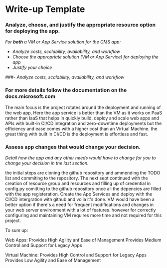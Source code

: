 # Write-up Template

### Analyze, choose, and justify the appropriate resource option for deploying the app.

*For **both** a VM or App Service solution for the CMS app:*
- *Analyze costs, scalability, availability, and workflow*
- *Choose the appropriate solution (VM or App Service) for deploying the app*
- *Justify your choice*

###- *Analyze costs, scalability, availability, and workflow*
### For more details follow the documentation on the docs.microsoft.com

The main focus is the project rotates around the deployment and running of the web app, Here the app service is better than the VM as it works on PaaS rather than IaaS that helps in quickly build, deploy and scale web apps and APIs with built-in CI/CD integration and zero-downtime deployments but the efficiency and ease comes with a higher cost than an Virtual Machine. the great thing with built in CI/CD is the deployment is effortless and fast.

### Assess app changes that would change your decision.


*Detail how the app and any other needs would have to change for you to change your decision in the last section.* 

the initial steps are cloning the github repository and ammending the TODO list and commiting to the repository. The next sept continued with the creation of resource group and resources and filling up of credential in config.py comitting to the github repository once all the depencies are filled with the app registeration. Create the App Services and deploy with the CI/CD intergration with github and voila it's done. VM would have been a better option if there's a need for frequent modifications and changes in your web server environment with a lot of features. however for correctly configuring and maintaining VM requires more time and not required for this project.

To sum up:

Web Apps:		Provides High Agility anf Ease of Management
			Provides Medium Control and Support for Legacy Apps

Virtual Machine:	Provides High Control and Support for Legacy Apps
			Provides Low Agility and Ease of Management